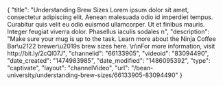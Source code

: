 {
    "title": "Understanding Brew Sizes Lorem ipsum dolor sit amet, consectetur adipiscing elit. Aenean malesuada odio id imperdiet tempus. Curabitur quis velit eu odio euismod ullamcorper. Ut et finibus mauris. Integer feugiat viverra dolor. Phasellus iaculis sodales n",
    "description": "Make sure your mug is up to the task. Learn more about the Ninja Coffee Bar\u2122 brewer\u2019s brew sizes here. \n\nFor more information, visit http:\/\/bit.ly\/2cQl07J",
    "channelid": "66133905",
    "videoid": "83094490",
    "date_created": "1474983985",
    "date_modified": "1486095392",
    "type": "captivate",
    "layout": "channelVideo",
    "url": "\/bean-university\/understanding-brew-sizes\/66133905-83094490"
}